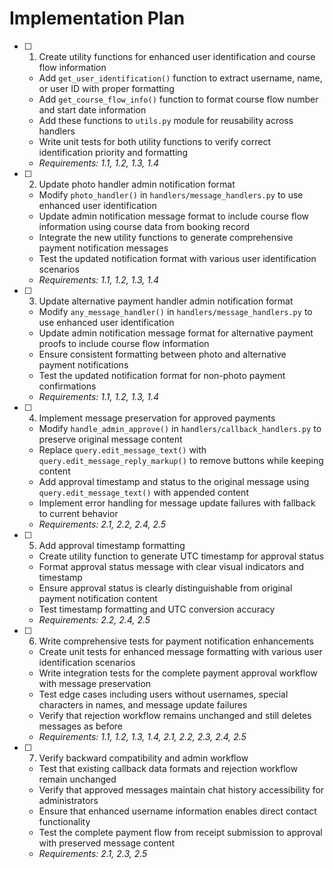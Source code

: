 # Implementation Plan

- [ ] 1. Create utility functions for enhanced user identification and course flow information
  - Add `get_user_identification()` function to extract username, name, or user ID with proper formatting
  - Add `get_course_flow_info()` function to format course flow number and start date information
  - Add these functions to `utils.py` module for reusability across handlers
  - Write unit tests for both utility functions to verify correct identification priority and formatting
  - _Requirements: 1.1, 1.2, 1.3, 1.4_

- [ ] 2. Update photo handler admin notification format
  - Modify `photo_handler()` in `handlers/message_handlers.py` to use enhanced user identification
  - Update admin notification message format to include course flow information using course data from booking record
  - Integrate the new utility functions to generate comprehensive payment notification messages
  - Test the updated notification format with various user identification scenarios
  - _Requirements: 1.1, 1.2, 1.3, 1.4_

- [ ] 3. Update alternative payment handler admin notification format
  - Modify `any_message_handler()` in `handlers/message_handlers.py` to use enhanced user identification
  - Update admin notification message format for alternative payment proofs to include course flow information
  - Ensure consistent formatting between photo and alternative payment notifications
  - Test the updated notification format for non-photo payment confirmations
  - _Requirements: 1.1, 1.2, 1.3, 1.4_

- [ ] 4. Implement message preservation for approved payments
  - Modify `handle_admin_approve()` in `handlers/callback_handlers.py` to preserve original message content
  - Replace `query.edit_message_text()` with `query.edit_message_reply_markup()` to remove buttons while keeping content
  - Add approval timestamp and status to the original message using `query.edit_message_text()` with appended content
  - Implement error handling for message update failures with fallback to current behavior
  - _Requirements: 2.1, 2.2, 2.4, 2.5_

- [ ] 5. Add approval timestamp formatting
  - Create utility function to generate UTC timestamp for approval status
  - Format approval status message with clear visual indicators and timestamp
  - Ensure approval status is clearly distinguishable from original payment notification content
  - Test timestamp formatting and UTC conversion accuracy
  - _Requirements: 2.2, 2.4, 2.5_

- [ ] 6. Write comprehensive tests for payment notification enhancements
  - Create unit tests for enhanced message formatting with various user identification scenarios
  - Write integration tests for the complete payment approval workflow with message preservation
  - Test edge cases including users without usernames, special characters in names, and message update failures
  - Verify that rejection workflow remains unchanged and still deletes messages as before
  - _Requirements: 1.1, 1.2, 1.3, 1.4, 2.1, 2.2, 2.3, 2.4, 2.5_

- [ ] 7. Verify backward compatibility and admin workflow
  - Test that existing callback data formats and rejection workflow remain unchanged
  - Verify that approved messages maintain chat history accessibility for administrators
  - Ensure that enhanced username information enables direct contact functionality
  - Test the complete payment flow from receipt submission to approval with preserved message content
  - _Requirements: 2.1, 2.3, 2.5_